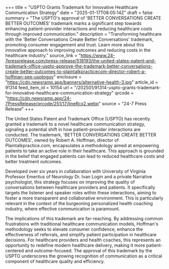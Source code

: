 +++
title = "USPTO Grants Trademark for Innovative Healthcare Communication Strategy"
date = "2025-01-17T08:05:14Z"
draft = false
summary = "The USPTO's approval of 'BETTER CONVERSATIONS CREATE BETTER OUTCOMES' trademark marks a significant step towards enhancing patient-provider interactions and reducing healthcare costs through improved communication."
description = "Transforming healthcare with the 'Better Conversations Create Better Conversations' trademark, promoting consumer engagement and trust. Learn more about this innovative approach to improving outcomes and reducing costs in the healthcare industry."
source_link = "https://www.24-7pressrelease.com/press-release/518193/the-united-states-patent-and-trademark-office-uspto-approve-the-trademark-better-conversations-create-better-outcomes-to-plaintalkpracticecom-director-robert-a-hoffman-see-usptogov"
enclosure = "https://cdn.newsramp.app/banners/alternative-health-3.jpg"
article_id = 91314
feed_item_id = 10154
url = "/202501/91314-uspto-grants-trademark-for-innovative-healthcare-communication-strategy"
qrcode = "https://cdn.newsramp.app/24-7PressRelease/qrcode/251/17/lineRcx2.webp"
source = "24-7 Press Release"
+++

<p>The United States Patent and Trademark Office (USPTO) has recently granted a trademark to a novel healthcare communication strategy, signaling a potential shift in how patient-provider interactions are conducted. The trademark, 'BETTER CONVERSATIONS CREATE BETTER OUTCOMES', owned by Robert A. Hoffman, director of Plaintalkpractice.com, encapsulates a methodology aimed at empowering patients to take an active role in their healthcare. This approach is grounded in the belief that engaged patients can lead to reduced healthcare costs and better treatment outcomes.</p><p>Developed over six years in collaboration with University of Virginia Professor Emeritus of Neurology Dr. Ivan Login and a private Narrative psychologist, this strategy focuses on improving the quality of conversations between healthcare providers and patients. It specifically targets the listener and speaker roles within these interactions, aiming to foster a more transparent and collaborative environment. This is particularly relevant in the context of the burgeoning personalized health coaching industry, where effective communication is paramount.</p><p>The implications of this trademark are far-reaching. By addressing common frustrations with traditional healthcare communication models, Hoffman's methodology seeks to elevate consumer confidence, enhance the effectiveness of referrals, and simplify patient participation in healthcare decisions. For healthcare providers and health coaches, this represents an opportunity to redefine modern healthcare delivery, making it more patient-centered and outcome-focused. The approval of this trademark by the USPTO underscores the growing recognition of communication as a critical component of healthcare quality and efficiency.</p>